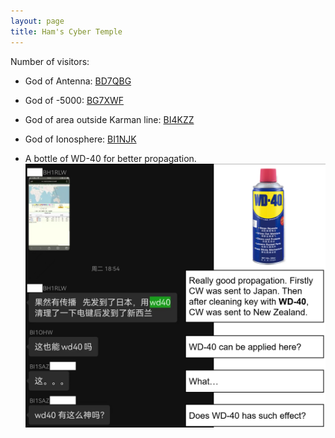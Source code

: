 ```yaml
---
layout: page
title: Ham's Cyber Temple
---
```

<script async src="//busuanzi.ibruce.info/busuanzi/2.3/busuanzi.pure.mini.js"></script>
<span id="busuanzi_container_site_uv">Number of visitors: <span id="busuanzi_value_site_uv"></span></span>

<!--[![/pictures/stc_incense_burner.png](/pictures/stc_incense_burner.png)](https://www.stcai.com/xpsc)-->
- God of Antenna: [BD7QBG](https://www.qrz.com/db/BD7QBG)
- God of -5000: [BG7XWF](https://www.qrz.com/db/BG7XWF)
- God of area outside Karman line: [BI4KZZ](https://www.qrz.com/db/BI4KZZ)
- God of Ionosphere: [BI1NJK](https://www.qrz.com/db/BI1NJK)

- A bottle of WD-40 for better propagation.
![/pictures/WD-40.png](/pictures/WD-40.png)
